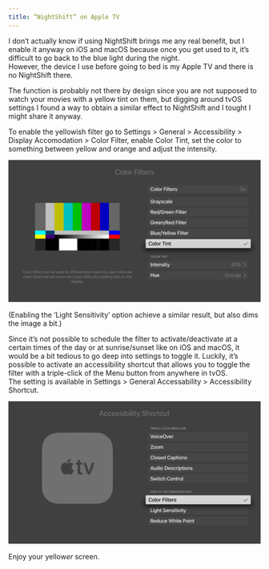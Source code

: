 ```yaml
---
title: “NightShift” on Apple TV
---
```


I don’t actually know if using NightShift brings me any real benefit, but I enable it anyway on iOS and macOS because once you get used to it, it’s difficult to go back to the blue light during the night.  
However, the device I use before going to bed is my Apple TV and there is no NightShift there.

The function is probably not there by design since you are not supposed to watch your movies with a yellow tint on them, but digging around tvOS settings I found a way to obtain a similar effect to NightShift and I tought I might share it anyway.

To enable the yellowish filter go to Settings > General > Accessibility > Display Accomodation > Color Filter, enable Color Tint, set the color to something between yellow and orange and adjust the intensity.

![‘Color Filter’ settings in tvOS](/media/tvos-color-filter-settings.png)

(Enabling the ‘Light Sensitivity’ option achieve a similar result, but also dims the image a bit.)

Since it’s not possible to schedule the filter to activate/deactivate at a certain times of the day or at sunrise/sunset like on iOS and macOS, it would be a bit tedious to go deep into settings to toggle it. Luckily, it’s possible to activate an accessibility shortcut that allows you to toggle the filter with a triple-click of the Menu button from anywhere in tvOS.  
The setting is available in Settings > General Accessability > Accessibility Shortcut.

![‘Accessibility Shortcut’ settings in tvOS](/media/tvos-accessibility-shortcut-settings.png)

Enjoy your yellow*er* screen.
